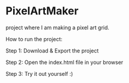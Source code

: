 # PixelArtMaker
project where I am making a pixel art grid.

How to run the project:

Step 1: Download & Export the project

Step 2: Open the index.html file in your browser

Step 3: Try it out yourself :)
